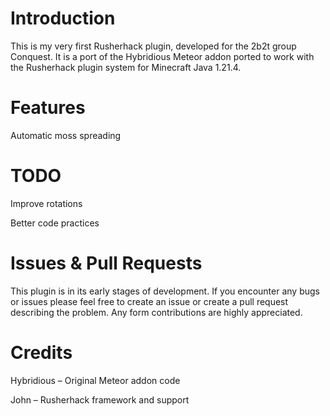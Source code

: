 # Introduction

This is my very first Rusherhack plugin, developed for the 2b2t group Conquest.
It is a port of the Hybridious Meteor addon ported to work with the Rusherhack plugin system for Minecraft Java 1.21.4.

# Features

Automatic moss spreading 

# TODO

Improve rotations 

Better code practices 

# Issues & Pull Requests

This plugin is in its early stages of development.
If you encounter any bugs or issues please feel free to create an issue or create a pull request describing the problem. Any form contributions are highly appreciated.

# Credits

Hybridious – Original Meteor addon code

John – Rusherhack framework and support
